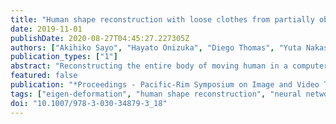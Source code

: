 ```yaml
---
title: "Human shape reconstruction with loose clothes from partially observed data by pose specific deformation"
date: 2019-11-01
publishDate: 2020-08-27T04:45:27.227305Z
authors: ["Akihiko Sayo", "Hayato Onizuka", "Diego Thomas", "Yuta Nakashima", "Hiroshi Kawasaki", "Katsushi Ikeuchi"]
publication_types: ["1"]
abstract: "Reconstructing the entire body of moving human in a computer is important for various applications, such as tele-presence, virtual try-on, etc. For the purpose, realistic representation of loose clothes or non-rigid body deformation is a challenging and important task. Recent approaches for full-body reconstruction use a statistical shape model, which is built upon accurate full-body scans of people in skin-tight clothes. Such a model can be fitted to a point cloud of a person wearing loose clothes, however, it cannot represent the detailed shape of loose clothes, such as wrinkles and/or folds. In this paper, we propose a method that reconstructs 3D model of full-body human with loose clothes by reproducing the deformations as displacements from the skin-tight body mesh. We take advantage of a statistical shape model as base shape of full-body human mesh, and then, obtain displacements from the base mesh by non-rigid registration. To efficiently represent such displacements, we use lower dimensional embeddings of the deformations. This enables us to regress the coefficients corresponding to the small number of bases. We also propose a method to reconstruct shape only from a single 3D scanner, which is realized by shape fitting to only visible meshes as well as intra-frame shape interpolation. Our experiments with both unknown scene and partial body scans confirm the reconstruction ability of our proposed method."
featured: false
publication: "*Proceedings - Pacific-Rim Symposium on Image and Video Technology*"
tags: ["eigen-deformation", "human shape reconstruction", "neural network", "non-rigid registration"]
doi: "10.1007/978-3-030-34879-3_18"
---
```


